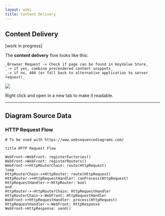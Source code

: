 ```yaml
---
layout: wiki
title: Content Delivery
---
```

## Content Delivery

[work in progress]

The **content delivery** flow looks like this:

```
_Browser Request -> Check if page can be found in KeyValue Store_  
_-> if yes, combine prerendered content snippets_  
_-> if no, 404 (or fall back to alternative application to server request)_  
```

![](http://www.websequencediagrams.com/cgi-bin/cdraw?lz=IyBUbyBiZSB1c2VkIHdpdGggaHR0cHM6Ly93d3cud2Vic2VxdWVuY2VkaWFncmFtcy5jb20vCgp0aXRsZSBIVFRQIFJlcXVlc3QgRmxvdwoKV2ViRnJvbnQtPgACCDogcmVnaXN0ZXJGYWN0b3JpZXMoKQALHVJvdXRlcgAYDitIdHRwABMGQ2hhaW46IHJvdXRlKAASBQB8BikKbG9vcAoAGg8ALg0AIRUAUAoAXwgAgUwGSGFuZGxlcjogY2FuUHJvY2VzcwAmEwAfDS0-LQBhDGJvb2wKZW5kAFYNABcLAIFDBwBiEgCBMxItAIJFCgAcEwCCGBAAgTIPcACBFSkAVhBzcG9uc2UAg0sLAAsMOiBzZW5kKCk&s=default)

Right click and open in a new tab to make it readable.

-----

## Diagram Source Data

### HTTP Request Flow

```
# To be used with https://www.websequencediagrams.com/

title HTTP Request Flow

WebFront->WebFront: registerFactories()
WebFront->WebFront: registerRouters()
WebFront->+HttpRouterChain: route(HttpRequest)
loop
HttpRouterChain->+HttpRouter: route(HttpRequest)
HttpRouter->+HttpRequestHandler: canProcess(HttpRequest)
HttpRequestHandler->-HttpRouter: bool
end
HttpRouter->-HttpRouterChain: HttpRequestHandler
HttpRouterChain->-WebFront: HttpRequestHandler
WebFront->+HttpRequestHandler: process(HttpRequest)
HttpRequestHandler->-WebFront: HttpResponse
WebFront->HttpResponse: send()
```
